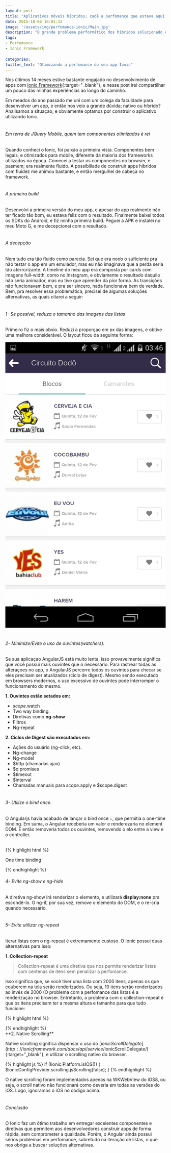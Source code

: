 ```yaml
---
layout: post
title: "Aplicativos móveis híbridos; cadê a perfomance que estava aqui?"
date: 2015-10-06 16:01:33
image: '/assets/img/perfomance-ionic/Main.jpg'
description: "O grande problema performático dos híbridos solucionado em 5 dicas."
tags:
- Perfomance
- Ionic Framework

categories:
twitter_text: "Otimizando a perfomance do seu app Ionic"
---
```


Nos últimos 14 meses estive bastante engajado no desenvolvimento de apps com [Ionic Framework](http://www.ionicframework.com){:target="_blank"}, e nesse post irei compartilhar um pouco das minhas experiências ao longo do caminho.
<br>

Em meados do ano passado me uni com um colega da faculdade para desenvolver um app, e então nos veio a grande dúvida; nativo ou híbrido? Analisamos a situaçao, e obviamente optamos por construir o aplicativo utilizando Ionic.
<br><br>

###### Em terra de JQuery Mobile, quem tem componentes otimizados é rei
Quando conheci o Ionic, foi paixão a primeira vista. Componentes bem legais, e otimizados para mobile, diferente da maioria dos frameworks utilizados na época. Comecei a testar os componentes no browser, e pasmem; era realmente fluido. A possibiliade de construir apps hibridos com fluidez me animou bastante, e então mergulhei de cabeça no framework.
<br><br>

###### A primeira build
Desenvolvi a primeira versão do meu app, e apesar do app realmente não ter ficado tão bom, eu estava feliz com o resultado. Finalmente baixei todos os SDKs do Android, e fiz minha primeira build. Peguei a APK e instalei no meu Moto G, e me decepcionei com o resultado. 
<br><br>

###### A decepção
Nem tudo era tão fluido como parecia. Sei que era noob o suficiente pra não testar o app em um emulador, mas eu não imaginava que a perda seria tão aterrorizante. A timeline do meu app era composta por cards com imagens full-width, como no Instagram, e obviamente o resultado daquilo não seria animador, mas eu tive que aprender da pior forma. As transições não funcionavam bem, e pra ser sincero, nada funcionava bem de verdade. Bem, pra resolver essa problemática, precisei de algumas soluções alternativas, as quais citarei a seguir:
<br><br>

###### 1- Se possível, reduza o tamanho das imagens das listas
Primeiro fiz o mais obvio. Reduzi a proporçao em px das imagens, e obtive uma melhora considerável. O layout ficou da seguinte forma:

![Layout do App](/assets/img/perfomance-ionic/app.png)
<br><br>

###### 2- Minimize/Evite o uso de ouvintes(watchers).
Se sua aplicaçao AngularJS está muito lenta, isso provavelmente significa que você possui mais ouvintes que o necessário. Para rastrear todas as alteraçoes no app, o AngularJS percorre todos os ouvintes para checar se eles precisam ser atualizados (ciclo de digest). Mesmo sendo executado em browsers modernos, o uso excessivo de ouvintes pode interromper o funcionamento do mesmo.
<br>

**1. Ouvintes estão setados em:**
 
- $scope.$watch
- Two way binding.
- Diretivas como **ng-show**
- Filtros
- Ng-repeat

**2. Ciclos de Digest são executados em:**

- Ações do usuário (ng-click, etc).
- Ng-change
- Ng-model
- $http (chamadas ajax)
- $q promises
- $timeout
- $interval
- Chamadas manuais para $scope.$apply e $scope.digest
<br><br>


###### 3- Utilize o bind once.
O Angularjs havia acabado de lançar o bind once ::, que permitia o one-time binding. Em suma, o Angular receberia um valor e renderezaria no element DOM. E então removeria todos os ouvintes, removendo o elo entre a view e o controller. 
<br><br>

{% highlight html %}
<!-- BIND ONCE -->
<p ng-bind="::name" >One time binding</p>
  
<!-- TWO WAY BINDING -->
<p ng-bind="name"></p>
{% endhighlight %}
<br>

###### 4- Evite ng-show e ng-hide
A diretiva ng-show irá renderizar o elemento, e utilizará **display:none** pra escondê-lo. O ng-if, por sua vez, remove o elemento do DOM, e o re-cria quando necessário.
<br><br>

###### 5- Evite utilizar ng-repeat
Iterar listas com o ng-repeat é extremamente custoso. O Ionic possui duas alternativas para isso:

**1. Collection-repeat**

> Collection-repeat é uma diretiva que nos permite renderizar listas com centenas de itens sem penalizar a perfomance.

Isso significa que, se você tiver uma lista com 2000 itens, apenas os que couberem na tela serão renderizados. Ou seja, 10 itens serão renderizados ao invés de 2000 (O problema com a perfomance das listas é a renderização no browser. Entretanto, o problema com o collection-repeat é que os itens precisam ter a mesma altura e tamanho para que tudo funcione:

{% highlight html %}
<div class="contact-list">
  <div ng-repeat="person in contacts | filter:{name: searchModel.name}"
     class="item item-icon-right"
     ng-class="{'selected': option.active}"
     ng-click="showDetails(person)">
      <span ng-bind="::person.name"></span>
  </div>
</div>
{% endhighlight %}
<br>
**2. Native Scrolling**

Native scrolling significa dispensar o uso do [$ionicScrollDelegate](http://ionicframework.com/docs/api/service/$ionicScrollDelegate/){:target="_blank"}, e utilizar o scrolling nativo do browser. 

{% highlight js %}
if (!ionic.Platform.isIOS()) {
    $ionicConfigProvider.scrolling.jsScrolling(false);
}
{% endhighlight %}

O native scrolling foram implementados apenas na WKWebView do iOS8, ou seja, o scroll nativo não funcionará como deveria em todas as versões do iOS. Logo, ignoramos o iOS no código acima.
<br><br>

###### Conclusão
O Ionic faz um ótimo trabalho em entregar excelentes componentes e diretivas que permitem aos desenvolvedores construir apps de forma rápida, sem comprometer a qualidade. Porém, o Angular ainda possui sérios problemas em perfomance, sobretudo na iteração de listas, o que nos obriga a buscar soluções alternativas.

